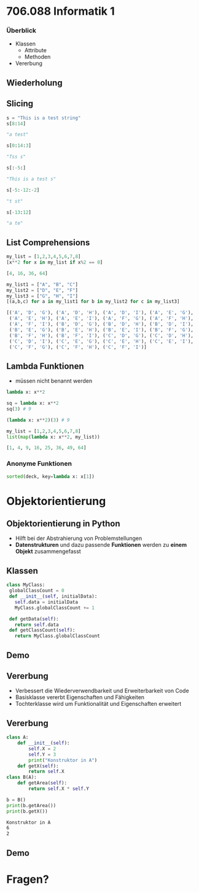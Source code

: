 # 706.088 Informatik 1


### Überblick
- Klassen
  - Attribute
  - Methoden
- Vererbung


## Wiederholung


## Slicing
```python
s = "This is a test string"
s[8:14]
```
```python
"a test"
```
<!-- .element: class="fragment" data-fragment-index="1" -->
```python
s[0:14:3]
```
<!-- .element: class="fragment" data-fragment-index="1" -->
```python
"Tss s"
```
<!-- .element: class="fragment" data-fragment-index="2" -->
```python
s[:-5:]
```
<!-- .element: class="fragment" data-fragment-index="2" -->
```python
"This is a test s"
```
<!-- .element: class="fragment" data-fragment-index="3" -->
```python
s[-5:-12:-2]
```
<!-- .element: class="fragment" data-fragment-index="3" -->
```python
"t st"
```
<!-- .element: class="fragment" data-fragment-index="4" -->
```python
s[-13:12]
```
<!-- .element: class="fragment" data-fragment-index="4" -->
```python
"a te"
```
<!-- .element: class="fragment" data-fragment-index="5" -->


## List Comprehensions
```python
my_list = [1,2,3,4,5,6,7,8]
[x**2 for x in my_list if x%2 == 0]
```
```python
[4, 16, 36, 64]
```
<!-- .element: class="fragment" data-fragment-index="1" -->


```python
my_list1 = ["A", "B", "C"]
my_list2 = ["D", "E", "F"]
my_list3 = ["G", "H", "I"]
[(a,b,c) for a in my_list1 for b in my_list2 for c in my_list3]
```
```python
[('A', 'D', 'G'), ('A', 'D', 'H'), ('A', 'D', 'I'), ('A', 'E', 'G'),
 ('A', 'E', 'H'), ('A', 'E', 'I'), ('A', 'F', 'G'), ('A', 'F', 'H'),
 ('A', 'F', 'I'), ('B', 'D', 'G'), ('B', 'D', 'H'), ('B', 'D', 'I'),
 ('B', 'E', 'G'), ('B', 'E', 'H'), ('B', 'E', 'I'), ('B', 'F', 'G'),
 ('B', 'F', 'H'), ('B', 'F', 'I'), ('C', 'D', 'G'), ('C', 'D', 'H'),
 ('C', 'D', 'I'), ('C', 'E', 'G'), ('C', 'E', 'H'), ('C', 'E', 'I'),
 ('C', 'F', 'G'), ('C', 'F', 'H'), ('C', 'F', 'I')]
 ```
 <!-- .element: class="fragment" data-fragment-index="1" -->


## Lambda Funktionen
- müssen nicht benannt werden

```python
lambda x: x**2

sq = lambda x: x**2
sq(3) # 9

(lambda x: x**2)(3) # 9
```


```python
my_list = [1,2,3,4,5,6,7,8]
list(map(lambda x: x**2, my_list))

[1, 4, 9, 16, 25, 36, 49, 64]
```


### Anonyme Funktionen
```python
sorted(deck, key=lambda x: x[1])
```



# Objektorientierung


## Objektorientierung in Python
* Hilft bei der Abstrahierung von Problemstellungen
* **Datenstrukturen** und dazu passende **Funktionen** werden zu **einem Objekt** zusammengefasst


## Klassen
```python
class MyClass:
 globalClassCount = 0
 def __init__(self, initialData):
   self.data = initialData
   MyClass.globalClassCount += 1

 def getData(self):
   return self.data
 def getClassCount(self):
   return MyClass.globalClassCount
```



## Demo


## Vererbung
* Verbessert die Wiederverwendbarkeit und Erweiterbarkeit von Code
* Basisklasse vererbt Eigenschaften und Fähigkeiten
* Tochterklasse wird um Funktionalität und Eigenschaften erweitert


## Vererbung
```python
class A:
    def __init__(self):
        self.X = 2
        self.Y = 3
        print("Konstruktor in A")
    def getX(self):
        return self.X
class B(A):
    def getArea(self):
        return self.X * self.Y

b = B()
print(b.getArea())
print(b.getX())
```
```txt
Konstruktor in A
6
2
```
<!-- .element: class="fragment" data-fragment-index="1" -->


## Demo


# Fragen?
